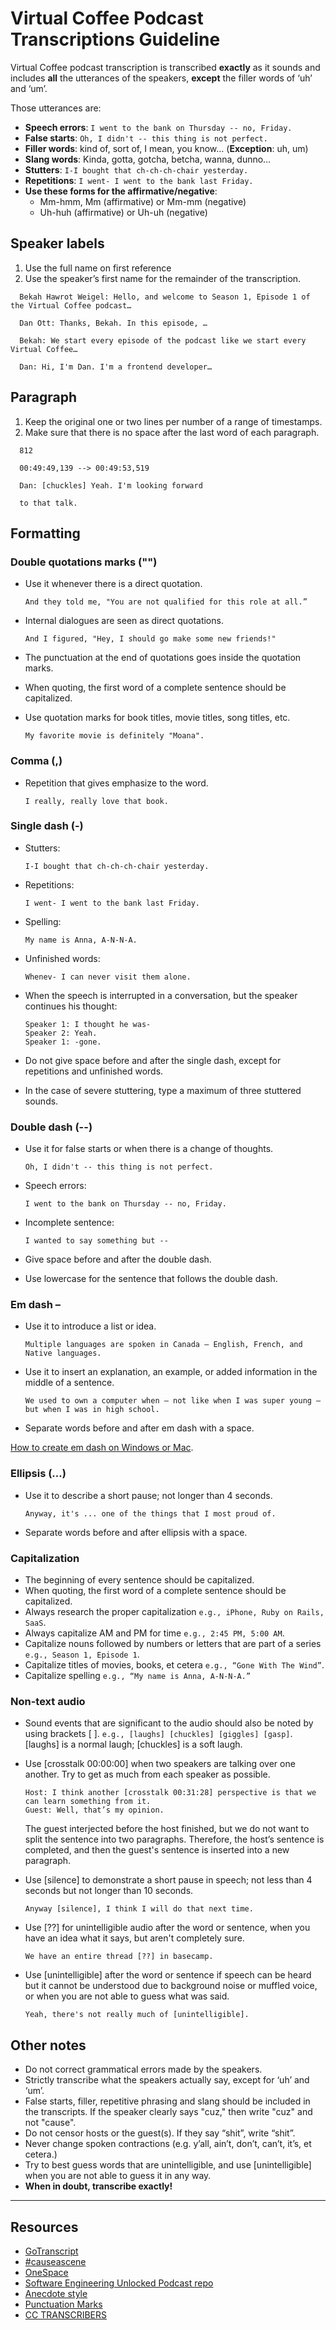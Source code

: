 # Virtual Coffee Podcast Transcriptions Guideline

Virtual Coffee podcast transcription is transcribed **exactly** as it sounds and includes **all** the utterances of the speakers, **except** the filler words of ‘uh’ and ‘um’.

Those utterances are:

- **Speech errors**: `I went to the bank on Thursday -- no, Friday.`
- **False starts**: `Oh, I didn't -- this thing is not perfect.`
- **Filler words**: kind of, sort of, I mean, you know… (**Exception**: uh, um)
- **Slang words**: Kinda, gotta, gotcha, betcha, wanna, dunno…
- **Stutters**: `I-I bought that ch-ch-ch-chair yesterday.`
- **Repetitions**: `I went- I went to the bank last Friday.`
- **Use these forms for the affirmative/negative**:
  - Mm-hmm, Mm (affirmative) or Mm-mm (negative)
  - Uh-huh (affirmative) or Uh-uh (negative)

## Speaker labels

1. Use the full name on first reference
2. Use the speaker’s first name for the remainder of the transcription.

  ```text
    Bekah Hawrot Weigel: Hello, and welcome to Season 1, Episode 1 of the Virtual Coffee podcast…

    Dan Ott: Thanks, Bekah. In this episode, …

    Bekah: We start every episode of the podcast like we start every Virtual Coffee…

    Dan: Hi, I'm Dan. I'm a frontend developer… 
  ```

## Paragraph

1. Keep the original one or two lines per number of a range of timestamps.
2. Make sure that there is no space after the last word of each paragraph.

  ```text
    812
   
    00:49:49,139 --> 00:49:53,519
   
    Dan: [chuckles] Yeah. I'm looking forward
   
    to that talk.
  ```

## Formatting

### Double quotations marks ("")

- Use it whenever there is a direct quotation.

   `And they told me, "You are not qualified for this role at all.”`

- Internal dialogues are seen as direct quotations.

   `And I figured, "Hey, I should go make some new friends!"`

- The punctuation at the end of quotations goes inside the quotation marks.
- When quoting, the first word of a complete sentence should be capitalized.
- Use quotation marks for book titles, movie titles, song titles, etc.

  `My favorite movie is definitely "Moana".`

### Comma (,)

- Repetition that gives emphasize to the word.

  `I really, really love that book.`

### Single dash (-)

- Stutters:

  `I-I bought that ch-ch-ch-chair yesterday.`

- Repetitions:

  `I went- I went to the bank last Friday.`

- Spelling:

  `My name is Anna, A-N-N-A.`

- Unfinished words:

  `Whenev- I can never visit them alone.`

- When the speech is interrupted in a conversation, but the speaker continues his thought:

  ```text
  Speaker 1: I thought he was-
  Speaker 2: Yeah.
  Speaker 1: -gone.
  ```

- Do not give space before and after the single dash, except for repetitions and unfinished words.
- In the case of severe stuttering, type a maximum of three stuttered sounds.

### Double dash (--)

- Use it for false starts or when there is a change of thoughts.

  `Oh, I didn't -- this thing is not perfect.`

- Speech errors:

  `I went to the bank on Thursday -- no, Friday.`

- Incomplete sentence:

  `I wanted to say something but --`

- Give space before and after the double dash.
- Use lowercase for the sentence that follows the double dash.

### Em dash –

- Use it to introduce a list or idea.

  `Multiple languages are spoken in Canada — English, French, and Native languages.`

- Use it to insert an explanation, an example, or added information in the middle of a sentence.

  `We used to own a computer when — not like when I was super young — but when I was in high school.`

- Separate words before and after em dash with a space.

[How to create em dash on Windows or Mac](https://www.techtoolsforwriters.com/how-to-create-an-em-dash/).

### Ellipsis (…)

- Use it to describe a short pause; not longer than 4 seconds.

  `Anyway, it's ... one of the things that I most proud of.`

- Separate words before and after ellipsis with a space.

### Capitalization

- The beginning of every sentence should be capitalized.
- When quoting, the first word of a complete sentence should be capitalized.
- Always research the proper capitalization `e.g., iPhone, Ruby on Rails, SaaS`.
- Always capitalize AM and PM for time `e.g., 2:45 PM, 5:00 AM`.
- Capitalize nouns followed by numbers or letters that are part of a series `e.g., Season 1, Episode 1`.
- Capitalize titles of movies, books, et cetera `e.g., “Gone With The Wind”`.
- Capitalize spelling `e.g., “My name is Anna, A-N-N-A.”`

### Non-text audio

- Sound events that are significant to the audio should also be noted by using brackets [ ].
`e.g., [laughs] [chuckles] [giggles] [gasp]`. [laughs] is a normal laugh; [chuckles] is a soft laugh.

- Use [crosstalk 00:00:00] when two speakers are talking over one another. Try to get as much from each speaker as possible.

  ```text
  Host: I think another [crosstalk 00:31:28] perspective is that we can learn something from it.
  Guest: Well, that’s my opinion.
  ```

  The guest interjected before the host finished, but we do not want to split the sentence into two paragraphs. Therefore, the host’s sentence is completed, and then the guest's sentence is inserted into a new paragraph.

- Use [silence] to demonstrate a short pause in speech; not less than 4 seconds but not longer than 10 seconds.

  `Anyway [silence], I think I will do that next time.`

- Use [??] for unintelligible audio after the word or sentence, when you have an idea what it says, but aren't completely sure.

  `We have an entire thread [??] in basecamp.`

- Use [unintelligible] after the word or sentence if speech can be heard but it cannot be understood due to background noise or muffled voice, or when you are not able to guess what was said.

  `Yeah, there's not really much of [unintelligible].`

## Other notes

- Do not correct grammatical errors made by the speakers.
- Strictly transcribe what the speakers actually say, except for ‘uh’ and ‘um’.
- False starts, filler, repetitive phrasing and slang should be included in the transcripts. If the speaker clearly says "cuz," then write "cuz" and not "cause".
- Do not censor hosts or the guest(s). If they say “shit”, write “shit”.
- Never change spoken contractions (e.g. y’all, ain’t, don’t, can’t, it’s, et cetera.)
- Try to best guess words that are unintelligible, and use [unintelligible] when you are not able to guess it in any way.
- **When in doubt, transcribe exactly!**

---

## Resources
- [GoTranscript](https://gotranscript.com/transcription-guidelines)
- [#causeascene](https://hashtagcauseascene.com/community-transcription-guide/)
- [OneSpace](http://support.onespace.com/training-resources/transcription-style-guide)
- [Software Engineering Unlocked Podcast repo](https://github.com/mgreiler/se-unlocked/blob/master/Transcription_Guidelines.md)
- [Anecdote style](https://sites.google.com/site/anecdotestyle/style-guides/general-transcription-style-guide)
- [Punctuation Marks](https://punctuationmarks.org/em-dash/)
- [CC TRANSCRIBERS](https://cctranscribers.wordpress.com/2016/12/22/four-rules-of-verbatim-transcription/)
